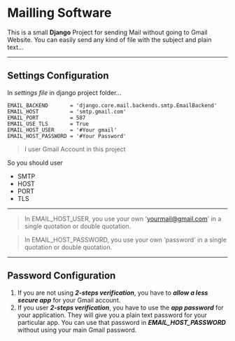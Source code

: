 # Mailling Software
This is a small **Django** Project for sending Mail without going to Gmail Website. You can easily send any kind of file with the subject and plain text...
___

## Settings Configuration

In *settings file* in django project folder...
```
EMAIL_BACKEND       = 'django.core.mail.backends.smtp.EmailBackend'
EMAIL_HOST          = 'smtp.gmail.com'
EMAIL_PORT          = 587
EMAIL_USE_TLS       = True
EMAIL_HOST_USER     = '#Your gmail'
EMAIL_HOST_PASSWORD = '#Your Password'
```
> I user Gmail Account in this project

So you should user

* SMTP
* HOST
* PORT
* TLS

---
> In EMAIL_HOST_USER, you use your own 'yourmail@gmail.com' in a single quotation or double quotation. 

> In EMAIL_HOST_PASSWORD, you use your own 'password' in a single quotation or double quotation. 
---
## Password Configuration 
1. If you are not using ***2-steps verification***, you have to ***allow a less secure app*** for your Gmail account.
1. If you user ***2-steps verification***, you have to use the ***app password*** for your application. They will give you a plain text password for your particular app. You can use that password in ***EMAIL_HOST_PASSWORD*** without using your main Gmail password. 
